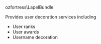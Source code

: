 ozfortress\LapelBundle

Provides user decoration services including

- User ranks
- User awards
- Username decoration